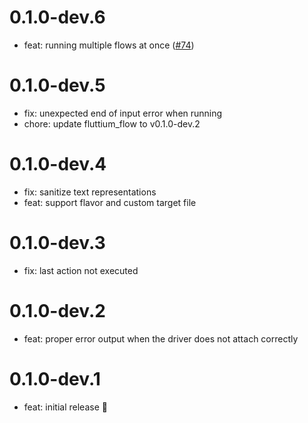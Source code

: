 # 0.1.0-dev.6

- feat: running multiple flows at once ([#74](https://github.com/wolfenrain/fluttium/issues/74))

# 0.1.0-dev.5

- fix: unexpected end of input error when running
- chore: update fluttium_flow to v0.1.0-dev.2

# 0.1.0-dev.4

- fix: sanitize text representations
- feat: support flavor and custom target file

# 0.1.0-dev.3

- fix: last action not executed 

# 0.1.0-dev.2

- feat: proper error output when the driver does not attach correctly

# 0.1.0-dev.1

- feat: initial release 🎉

